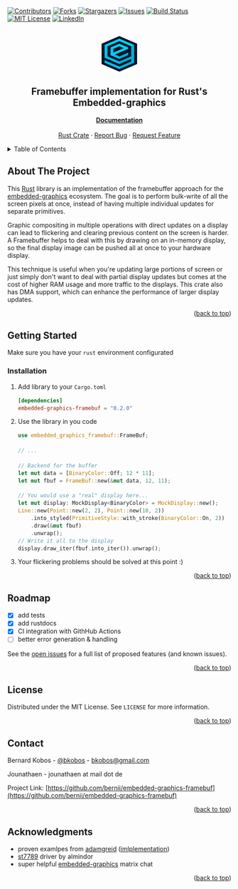 <div id="top"></div>

<!-- PROJECT SHIELDS -->
<!--
*** I'm using markdown "reference style" links for readability.
*** Reference links are enclosed in brackets [ ] instead of parentheses ( ).
*** See the bottom of this document for the declaration of the reference variables
*** for contributors-url, forks-url, etc. This is an optional, concise syntax you may use.
*** https://www.markdownguide.org/basic-syntax/#reference-style-links
-->
[![Contributors][contributors-shield]][contributors-url]
[![Forks][forks-shield]][forks-url]
[![Stargazers][stars-shield]][stars-url]
[![Issues][issues-shield]][issues-url]
[![Build Status][build-status]][build-status-url]
[![MIT License][license-shield]][license-url]
[![LinkedIn][linkedin-shield]][linkedin-url]



<!-- PROJECT LOGO -->
<br />
<div align="center">
  <a href="https://github.com/bernii/embedded-graphics-framebuf">
    <img src="https://raw.githubusercontent.com/embedded-graphics/embedded-graphics/191fe7f8a0fedc713f9722b9dc59208dacadee7e/assets/logo.svg?sanitize=true" alt="Embedded graphics logo" width="80" height="80">
  </a>

<h2 align="center">Framebuffer implementation for Rust's Embedded-graphics</h3>
  <p align="center">
    <a href="https://docs.rs/embedded-graphics-framebuf/latest/embedded_graphics_framebuf/index.html"><strong>Documentation</strong></a>
    <br />
    <br />
    <a href="https://crates.io/crates/embedded-graphics-framebuf">Rust Crate</a>
    ·
    <a href="https://github.com/bernii/embedded-graphics-framebuf/issues">Report Bug</a>
    ·
    <a href="https://github.com/bernii/embedded-graphics-framebuf/issues">Request Feature</a>
  </p>
</div>



<!-- TABLE OF CONTENTS -->
<details>
  <summary>Table of Contents</summary>
  <ol>
    <li>
      <a href="#about-the-project">About The Project</a>
    </li>
    <li>
      <a href="#getting-started">Getting Started</a>
      <ul>
        <li><a href="#prerequisites">Prerequisites</a></li>
        <li><a href="#installation">Installation</a></li>
      </ul>
    </li>
    <li><a href="#roadmap">Roadmap</a></li>
    <li><a href="#license">License</a></li>
    <li><a href="#contact">Contact</a></li>
    <li><a href="#acknowledgments">Acknowledgments</a></li>
  </ol>
</details>



<!-- ABOUT THE PROJECT -->
## About The Project

This [Rust](https://www.rust-lang.org/) library is an implementation of the framebuffer approach for the [embedded-graphics](https://github.com/embedded-graphics/embedded-graphics) ecosystem. The goal is to perform bulk-write of all the screen pixels at once, instead of having multiple individual updates for separate primitives.

Graphic compositing in multiple operations with direct updates on a display can lead to flickering and clearing previous content on the screen is harder. A Framebuffer helps to deal with this by drawing on an in-memory display, so the final display image can be pushed all at once to your hardware display.

This technique is useful when you're updating large portions of screen or just simply don't want to deal with partial display updates but comes at the cost of higher RAM usage and more traffic to the displays. This crate also has DMA support, which can enhance the performance of larger display updates.


<p align="right">(<a href="#top">back to top</a>)</p>



<!-- GETTING STARTED -->
## Getting Started

Make sure you have your `rust` environment configurated

### Installation

1. Add library to your `Cargo.toml`

    ```toml
    [dependencies]
    embedded-graphics-framebuf = "0.2.0"
    ```
2. Use the library in you code
    ```rust
    use embedded_graphics_framebuf::FrameBuf;

    // ...

    // Backend for the buffer
    let mut data = [BinaryColor::Off; 12 * 11];
    let mut fbuf = FrameBuf::new(&mut data, 12, 11);

    // You would use a "real" display here...
    let mut display: MockDisplay<BinaryColor> = MockDisplay::new();
    Line::new(Point::new(2, 2), Point::new(10, 2))
        .into_styled(PrimitiveStyle::with_stroke(BinaryColor::On, 2))
        .draw(&mut fbuf)
        .unwrap();
    // Write it all to the display
    display.draw_iter(fbuf.into_iter()).unwrap();
    ```
3. Your flickering problems should be solved at this point :)

<p align="right">(<a href="#top">back to top</a>)</p>


<!-- ROADMAP -->
## Roadmap

- [x] add tests
- [x] add rustdocs
- [x] CI integration with GithHub Actions
- [ ] better error generation & handling

See the [open issues](https://github.com/bernii/embedded-graphics-framebuf/issues) for a full list of proposed features (and known issues).

<p align="right">(<a href="#top">back to top</a>)</p>



<!-- LICENSE -->
## License

Distributed under the MIT License. See `LICENSE` for more information.

<p align="right">(<a href="#top">back to top</a>)</p>



<!-- CONTACT -->
## Contact

Bernard Kobos - [@bkobos](https://twitter.com/bkobos) - bkobos@gmail.com

Jounathaen - jounathaen at mail dot de

Project Link: [https://github.com/bernii/embedded-graphics-framebuf](https://github.com/bernii/embedded-graphics-framebuf)

<p align="right">(<a href="#top">back to top</a>)</p>



<!-- ACKNOWLEDGMENTS -->
## Acknowledgments

* proven examlpes from [adamgreid](https://github.com/adamgreig) ([imlplementation](https://github.com/adamgreig/walkclock-public/blob/master/firmware/src/framebuf.rs ))
* [st7789](https://github.com/almindor/st7789) driver by almindor
* super helpful [embedded-graphics](https://app.element.io/#/room/#rust-embedded-graphics:matrix.org) matrix chat

<p align="right">(<a href="#top">back to top</a>)</p>



<!-- MARKDOWN LINKS & IMAGES -->
<!-- https://www.markdownguide.org/basic-syntax/#reference-style-links -->
[contributors-shield]: https://img.shields.io/github/contributors/bernii/embedded-graphics-framebuf.svg?style=for-the-badge
[contributors-url]: https://github.com/bernii/embedded-graphics-framebuf/graphs/contributors
[forks-shield]: https://img.shields.io/github/forks/bernii/embedded-graphics-framebuf.svg?style=for-the-badge
[forks-url]: https://github.com/bernii/embedded-graphics-framebuf/network/members
[stars-shield]: https://img.shields.io/github/stars/bernii/embedded-graphics-framebuf.svg?style=for-the-badge
[stars-url]: https://github.com/bernii/embedded-graphics-framebuf/stargazers
[issues-shield]: https://img.shields.io/github/issues/bernii/embedded-graphics-framebuf.svg?style=for-the-badge
[issues-url]: https://github.com/bernii/embedded-graphics-framebuf/issues
[license-shield]: https://img.shields.io/github/license/bernii/embedded-graphics-framebuf.svg?style=for-the-badge
[license-url]: https://github.com/bernii/embedded-graphics-framebuf/blob/main/LICENSE
[linkedin-shield]: https://img.shields.io/badge/-LinkedIn-black.svg?style=for-the-badge&logo=linkedin&colorB=555
[linkedin-url]: https://linkedin.com/in/bernii
[product-screenshot]: images/screenshot.png
[build-status]: https://img.shields.io/endpoint.svg?url=https%3A%2F%2Factions-badge.atrox.dev%2Fbernii%2Fembedded-graphics-framebuf%2Fbadge%3Fref%3Dmain&style=for-the-badge
[build-status-url]: https://actions-badge.atrox.dev/bernii/embedded-graphics-framebuf/goto?ref=main
